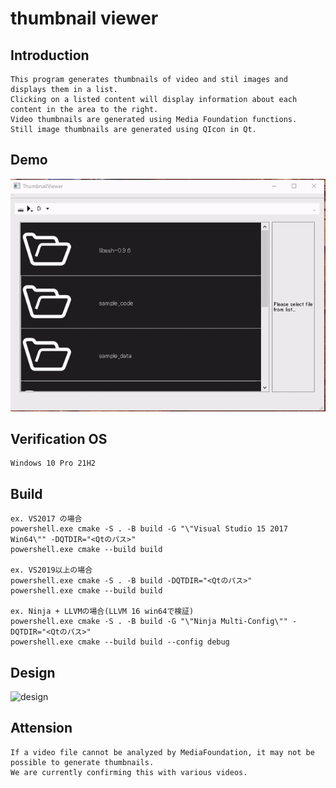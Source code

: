 
# thumbnail viewer

## Introduction

    This program generates thumbnails of video and stil images and displays them in a list.  
    Clicking on a listed content will display information about each content in the area to the right.  
    Video thumbnails are generated using Media Foundation functions.  
    Still image thumbnails are generated using QIcon in Qt.  

## Demo

![demo](doc/images/demo.gif)

## Verification OS

    Windows 10 Pro 21H2

## Build

    ex. VS2017 の場合  
    powershell.exe cmake -S . -B build -G "\"Visual Studio 15 2017 Win64\"" -DQTDIR="<Qtのパス>"  
    powershell.exe cmake --build build  

    ex. VS2019以上の場合  
    powershell.exe cmake -S . -B build -DQTDIR="<Qtのパス>"  
    powershell.exe cmake --build build  

    ex. Ninja + LLVMの場合(LLVM 16 win64で検証)  
    powershell.exe cmake -S . -B build -G "\"Ninja Multi-Config\"" -DQTDIR="<Qtのパス>"  
    powershell.exe cmake --build build --config debug

## Design

![design](https://github.com/IwachanOrigin/thumbnailViewer/assets/12496951/dcf6d049-8f5c-4388-b010-588f6d0ef0e4)

## Attension

    If a video file cannot be analyzed by MediaFoundation, it may not be possible to generate thumbnails.  
    We are currently confirming this with various videos.  

